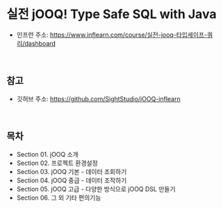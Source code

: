 # 실전 jOOQ! Type Safe SQL with Java

 - 인프런 주소: https://www.inflearn.com/course/실전-jooq-타입세이프-쿼리/dashboard

<br/>

## 참고

 - 깃허브 주소: https://github.com/SightStudio/jOOQ-inflearn

<br/>

## 목차

 - Section 01. jOOQ 소개
 - Section 02. 프로젝트 환경설정
 - Section 03. jOOQ 기본 - 데이터 조회하기
 - Section 04. jOOQ 중급 - 데이터 조작하기
 - Section 05. jOOQ 고급 - 다양한 방식으로 jOOQ DSL 만들기
 - Section 06. 그 외 기타 편의기능

